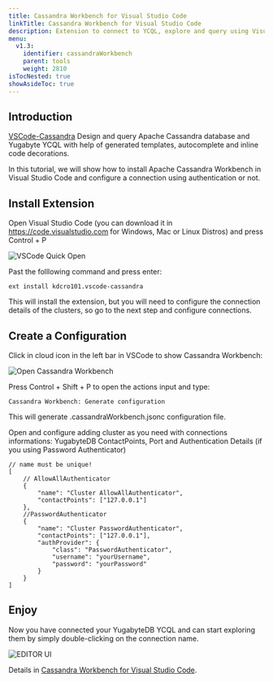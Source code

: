 ```yaml
---
title: Cassandra Workbench for Visual Studio Code
linkTitle: Cassandra Workbench for Visual Studio Code
description: Extension to connect to YCQL, explore and query using Visual Studio Code 
menu:
  v1.3:
    identifier: cassandraWorkbench
    parent: tools
    weight: 2810
isTocNested: true
showAsideToc: true
---
```


## Introduction

[VSCode-Cassandra](https://marketplace.visualstudio.com/items?itemName=kdcro101.vscode-cassandra#quick-start) 
Design and query Apache Cassandra database and Yugabyte YCQL with help of generated templates, autocomplete and inline code decorations. 

In this tutorial, we will show how to install Apache Cassandra Workbench in Visual Studio Code and configure a connection using authentication or not.

## Install Extension

Open Visual Studio Code (you can download it in https://code.visualstudio.com for Windows, Mac or Linux Distros) and press Control + P

![VSCode Quick Open](/images/develop/tools/vscodeworkbench/vscode_control_p.png)

Past the folllowing command and press enter:

```
ext install kdcro101.vscode-cassandra
```

This will install the extension, but you will need to configure the connection details of the clusters, so go to the next step and configure connections.

## Create a Configuration

Click in cloud icon in the left bar in VSCode to show Cassandra Workbench:

![Open Cassandra Workbench](/images/develop/tools/vscodeworkbench/cloudicon.png)

Press Control + Shift + P to open the actions input and type:

```
Cassandra Workbench: Generate configuration
```

This will generate .cassandraWorkbench.jsonc configuration file.

Open and configure adding cluster as you need with connections informations: YugabyteDB ContactPoints, Port and Authentication Details (if you using Password Authenticator)

```
// name must be unique!
[
    // AllowAllAuthenticator
    {
        "name": "Cluster AllowAllAuthenticator",
        "contactPoints": ["127.0.0.1"]
    },
    //PasswordAuthenticator
    {
        "name": "Cluster PasswordAuthenticator",
        "contactPoints": ["127.0.0.1"],
        "authProvider": {
            "class": "PasswordAuthenticator",
            "username": "yourUsername",
            "password": "yourPassword"
        }
    }
]

```

## Enjoy

Now you have connected your YugabyteDB YCQL and can start exploring them by simply double-clicking on the connection name.

![EDITOR UI](/images/develop/tools/vscodeworkbench/editor-ui.png)

Details in  [Cassandra Workbench for Visual Studio Code](https://marketplace.visualstudio.com/items?itemName=kdcro101.vscode-cassandra).
